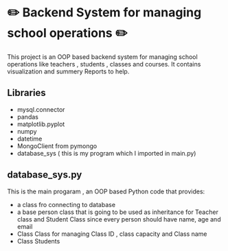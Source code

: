 # :pencil2: Backend System for managing school operations :pencil2:
This project is an OOP based backend system for managing school operations like teachers , students , classes and courses.
It contains visualization and summery Reports to help.
## Libraries 
- mysql.connector
- pandas 
- matplotlib.pyplot
- numpy
- datetime
- MongoClient from pymongo
- database_sys ( this is my program which I imported in main.py)
## database_sys.py 
This is the main progaram , an OOP based Python code that provides:
- a class fro connecting to database
- a base person class that is going to be used as inheritance for Teacher class and Student Class since every person should have name, age and email 
- Class Class for managing Class ID , class capacity and Class name
- Class Students 
  
